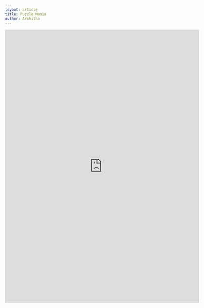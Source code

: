 ```yaml
---
layout: article
title: Puzzle Mania
author: Arshitha
---
```


<iframe class="col-10" width="640px" height="900px" src="https://forms.office.com/Pages/ResponsePage.aspx?id=DQSIkWdsW0yxEjajBLZtrQAAAAAAAAAAAAN__j9QA_NUN0RVVEY5VFRPQTcyTk9PUkNKWDlaTzRBWC4u&amp;embed=true" frameborder="0" marginwidth="0" marginheight="0" style="border: none;" allowfullscreen="" webkitallowfullscreen="" mozallowfullscreen="" msallowfullscreen=""></iframe>